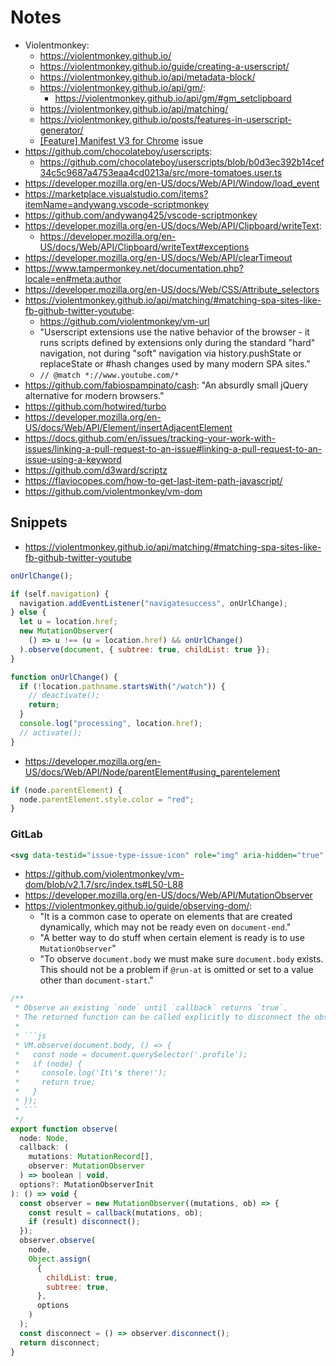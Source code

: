 # Notes

- Violentmonkey:
  - https://violentmonkey.github.io/
  - https://violentmonkey.github.io/guide/creating-a-userscript/
  - https://violentmonkey.github.io/api/metadata-block/
  - https://violentmonkey.github.io/api/gm/:
    - https://violentmonkey.github.io/api/gm/#gm_setclipboard
  - https://violentmonkey.github.io/api/matching/
  - https://violentmonkey.github.io/posts/features-in-userscript-generator/
  - [[Feature] Manifest V3 for Chrome](https://github.com/violentmonkey/violentmonkey/issues/1934) issue
- https://github.com/chocolateboy/userscripts:
  - https://github.com/chocolateboy/userscripts/blob/b0d3ec392b14cef34c5c9687a4753eaa4cd0213a/src/more-tomatoes.user.ts
- https://developer.mozilla.org/en-US/docs/Web/API/Window/load_event
- https://marketplace.visualstudio.com/items?itemName=andywang.vscode-scriptmonkey
- https://github.com/andywang425/vscode-scriptmonkey
- https://developer.mozilla.org/en-US/docs/Web/API/Clipboard/writeText:
  - https://developer.mozilla.org/en-US/docs/Web/API/Clipboard/writeText#exceptions
- https://developer.mozilla.org/en-US/docs/Web/API/clearTimeout
- https://www.tampermonkey.net/documentation.php?locale=en#meta:author
- https://developer.mozilla.org/en-US/docs/Web/CSS/Attribute_selectors
- https://violentmonkey.github.io/api/matching/#matching-spa-sites-like-fb-github-twitter-youtube:
  - https://github.com/violentmonkey/vm-url
  - "Userscript extensions use the native behavior of the browser - it runs scripts defined by extensions only during the standard "hard" navigation, not during "soft" navigation via history.pushState or replaceState or #hash changes used by many modern SPA sites."
  - `// @match *://www.youtube.com/*`
- https://github.com/fabiospampinato/cash: "An absurdly small jQuery alternative for modern browsers."
- https://github.com/hotwired/turbo
- https://developer.mozilla.org/en-US/docs/Web/API/Element/insertAdjacentElement
- https://docs.github.com/en/issues/tracking-your-work-with-issues/linking-a-pull-request-to-an-issue#linking-a-pull-request-to-an-issue-using-a-keyword
- https://github.com/d3ward/scriptz
- https://flaviocopes.com/how-to-get-last-item-path-javascript/
- https://github.com/violentmonkey/vm-dom

## Snippets

- https://violentmonkey.github.io/api/matching/#matching-spa-sites-like-fb-github-twitter-youtube

```js
onUrlChange();

if (self.navigation) {
  navigation.addEventListener("navigatesuccess", onUrlChange);
} else {
  let u = location.href;
  new MutationObserver(
    () => u !== (u = location.href) && onUrlChange()
  ).observe(document, { subtree: true, childList: true });
}

function onUrlChange() {
  if (!location.pathname.startsWith("/watch")) {
    // deactivate();
    return;
  }
  console.log("processing", location.href);
  // activate();
}
```

- https://developer.mozilla.org/en-US/docs/Web/API/Node/parentElement#using_parentelement

```js
if (node.parentElement) {
  node.parentElement.style.color = "red";
}
```

### GitLab

```xml
<svg data-testid="issue-type-issue-icon" role="img" aria-hidden="true" class="gl-icon s16 gl-fill-current gl-text-secondary" title="Issue"></svg>
```

- https://github.com/violentmonkey/vm-dom/blob/v2.1.7/src/index.ts#L50-L88
- https://developer.mozilla.org/en-US/docs/Web/API/MutationObserver
- https://violentmonkey.github.io/guide/observing-dom/:
  - "It is a common case to operate on elements that are created dynamically, which may not be ready even on `document-end`."
  - "A better way to do stuff when certain element is ready is to use `MutationObserver`"
  - "To observe `document.body` we must make sure `document.body` exists. This should not be a problem if `@run-at` is omitted or set to a value other than `document-start`."

````js
/**
 * Observe an existing `node` until `callback` returns `true`.
 * The returned function can be called explicitly to disconnect the observer.
 *
 * ```js
 * VM.observe(document.body, () => {
 *   const node = document.querySelector('.profile');
 *   if (node) {
 *     console.log('It\'s there!');
 *     return true;
 *   }
 * });
 * ```
 */
export function observe(
  node: Node,
  callback: (
    mutations: MutationRecord[],
    observer: MutationObserver
  ) => boolean | void,
  options?: MutationObserverInit
): () => void {
  const observer = new MutationObserver((mutations, ob) => {
    const result = callback(mutations, ob);
    if (result) disconnect();
  });
  observer.observe(
    node,
    Object.assign(
      {
        childList: true,
        subtree: true,
      },
      options
    )
  );
  const disconnect = () => observer.disconnect();
  return disconnect;
}
````
